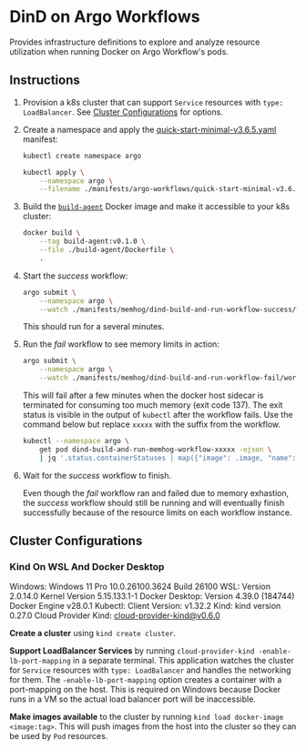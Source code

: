# DinD on Argo Workflows

Provides infrastructure definitions to explore and analyze resource utilization when running Docker on Argo Workflow's pods.

## Instructions

1. Provision a k8s cluster that can support `Service` resources with `type: LoadBalancer`. See [Cluster Configurations](#cluster-configurations) for options.

2. Create a namespace and apply the [quick-start-minimal-v3.6.5.yaml](./manifests/argo-workflows/quick-start-minimal-v3.6.5.yaml) manifest:

    ```sh
    kubectl create namespace argo

    kubectl apply \
        --namespace argo \
        --filename ./manifests/argo-workflows/quick-start-minimal-v3.6.5.yaml
    ```

3. Build the [`build-agent`](./build-agent/README.md) Docker image and make it accessible to your k8s cluster:

    ```sh
    docker build \
        --tag build-agent:v0.1.0 \
        --file ./build-agent/Dockerfile \
        .
    ```

4. Start the _success_ workflow:

    ```sh
    argo submit \
        --namespace argo \
        --watch ./manifests/memhog/dind-build-and-run-workflow-success/workflow.yaml
    ```

    This should run for a several minutes.

5. Run the _fail_ workflow to see memory limits in action:

    ```sh
    argo submit \
        --namespace argo \
        --watch ./manifests/memhog/dind-build-and-run-workflow-fail/workflow.yaml
    ```

    This will fail after a few minutes when the docker host sidecar is terminated for consuming too much memory (exit code 137). The exit status is visible in the output of `kubectl` after the workflow fails. Use the command below but replace `xxxxx` with the suffix from the workflow.

    ```sh
    kubectl --namespace argo \
        get pod dind-build-and-run-memhog-workflow-xxxxx -ojson \
        | jq '.status.containerStatuses | map({"image": .image, "name": .name, "state": .state})'
    ```

6. Wait for the _success_ workflow to finish.

    Even though the _fail_ workflow ran and failed due to memory exhastion, the _success_ workflow should still be running and will eventually finish successfully because of the resource limits on each workflow instance.

## Cluster Configurations

### Kind On WSL And Docker Desktop

Windows:
    Windows 11 Pro 10.0.26100.3624 Build 26100
WSL:
    Version 2.0.14.0
    Kernel Version 5.15.133.1-1
Docker Desktop:
    Version 4.39.0 (184744)
    Docker Engine v28.0.1
Kubectl:
    Client Version: v1.32.2
Kind:
    kind version 0.27.0
Cloud Provider Kind:
    cloud-provider-kind@v0.6.0

**Create a cluster** using `kind create cluster`.

**Support LoadBalancer Services** by running `cloud-provider-kind -enable-lb-port-mapping` in a separate terminal. This application watches the cluster for `Service` resources with `type: LoadBalancer` and handles the networking for them. The `-enable-lb-port-mapping` option creates a container with a port-mapping on the host. This is required on Windows because Docker runs in a VM so the actual load balancer port will be inaccessible.

**Make images available** to the cluster by running `kind load docker-image <image:tag>`. This will push images from the host into the cluster so they can be used by `Pod` resources.
